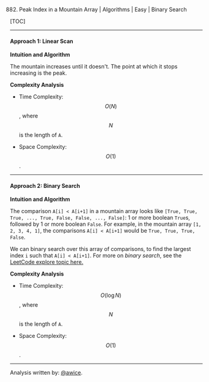 882. Peak Index in a Mountain Array | Algorithms | Easy | Binary Search

[TOC]

---
#### Approach 1: Linear Scan

**Intuition and Algorithm**

The mountain increases until it doesn't.  The point at which it stops increasing is the peak.



**Complexity Analysis**

* Time Complexity:  $$O(N)$$, where $$N$$ is the length of `A`.

* Space Complexity:  $$O(1)$$.


---
#### Approach 2: Binary Search

**Intuition and Algorithm**

The comparison `A[i] < A[i+1]` in a mountain array looks like `[True, True, True, ..., True, False, False, ..., False]`: 1 or more boolean `True`s, followed by 1 or more boolean `False`.  For example, in the mountain array `[1, 2, 3, 4, 1]`, the comparisons `A[i] < A[i+1]` would be `True, True, True, False`.

We can binary search over this array of comparisons, to find the largest index `i` such that `A[i] < A[i+1]`.  For more on *binary search*, see the [LeetCode explore topic here.](https://leetcode.com/explore/learn/card/binary-search/)



**Complexity Analysis**

* Time Complexity:  $$O(\log N)$$, where $$N$$ is the length of `A`.

* Space Complexity:  $$O(1)$$.


---

Analysis written by: [@awice](https://leetcode.com/awice).

